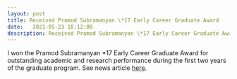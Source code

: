 ```yaml
---
layout: post
title: Received Pramod Subramanyan \*17 Early Career Graduate Award 
date:   2021-05-23 18:12:00
description: Received Pramod Subramanyan \*17 Early Career Graduate Award 
---
```


I won the Pramod Subramanyan \*17 Early Career Graduate Award for outstanding academic and research performance during the first two years of the graduate program. See news article [here](https://ece.princeton.edu/news/graduate-commencement-celebrates-critical-contributions-doctoral-and-masters-students).
